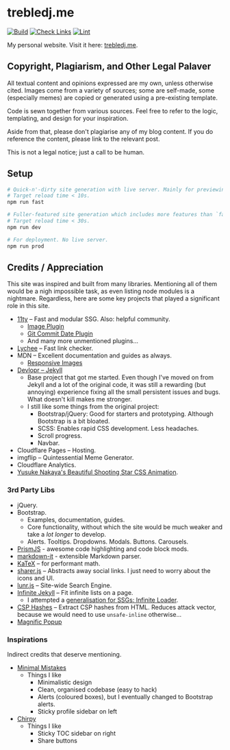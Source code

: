 # trebledj.me

[![Build](https://github.com/TrebledJ/trebledj.github.io/actions/workflows/src.build.yml/badge.svg)](https://github.com/TrebledJ/trebledj.github.io/actions/workflows/src.build.yml)
[![Check Links](https://github.com/TrebledJ/trebledj.github.io/actions/workflows/site.links.yml/badge.svg)](https://github.com/TrebledJ/trebledj.github.io/actions/workflows/site.links.yml)
[![Lint](https://github.com/TrebledJ/trebledj.github.io/actions/workflows/src.lint.yml/badge.svg)](https://github.com/TrebledJ/trebledj.github.io/actions/workflows/src.lint.yml)

My personal website. Visit it here: [trebledj.me](https://trebledj.me).


## Copyright, Plagiarism, and Other Legal Palaver

All textual content and opinions expressed are my own, unless otherwise cited. Images come from a variety of sources; some are self-made, some (especially memes) are copied or generated using a pre-existing template.

Code is sewn together from various sources. Feel free to refer to the logic, templating, and design for your inspiration.

Aside from that, please don't plagiarise any of my blog content. If you do reference the content, please link to the relevant post.

This is not a legal notice; just a call to be human.


## Setup

```sh
# Quick-n'-dirty site generation with live server. Mainly for previewing markdown content.
# Target reload time < 10s.
npm run fast

# Fuller-featured site generation which includes more features than `fast`, but less than `prod`.
# Target reload time < 30s.
npm run dev

# For deployment. No live server.
npm run prod
```

## Credits / Appreciation

This site was inspired and built from many libraries. Mentioning all of them would be a nigh impossible task, as even listing node modules is a nightmare. Regardless, here are some key projects that played a significant role in this site.

* [11ty](https://www.11ty.dev) – Fast and modular SSG. Also: helpful community.
  * [Image Plugin](https://www.11ty.dev/docs/plugins/image/)
  * [Git Commit Date Plugin](https://github.com/saneef/eleventy-plugin-git-commit-date)
  * And many more unmentioned plugins...
* [Lychee](https://github.com/lycheeverse/lychee) – Fast link checker.
* MDN – Excellent documentation and guides as always.
  * [Responsive Images](https://developer.mozilla.org/en-US/docs/Learn/HTML/Multimedia_and_embedding/Responsive_images)
* [Devlopr – Jekyll](https://github.com/sujaykundu777/devlopr-jekyll)
  * Base project that got me started. Even though I've moved on from Jekyll and a lot of the original code, it was still a rewarding (but annoying) experience fixing all the small persistent issues and bugs. What doesn't kill makes me stronger.
  * I still like some things from the original project:
    * Bootstrap/jQuery: Good for starters and prototyping. Although Bootstrap is a bit bloated.
    * SCSS: Enables rapid CSS development. Less headaches.
    * Scroll progress.
    * Navbar.
* Cloudflare Pages – Hosting.
* imgflip – Quintessential Meme Generator.
* Cloudflare Analytics.
* [Yusuke Nakaya's Beautiful Shooting Star CSS Animation](https://codepen.io/YusukeNakaya/pen/XyOaBj).

### 3rd Party Libs
* jQuery.
* Bootstrap.
  * Examples, documentation, guides.
  * Core functionality, without which the site would be much weaker and take a *lot longer* to develop.
  * Alerts. Tooltips. Dropdowns. Modals. Buttons. Carousels.
* [PrismJS](https://github.com/PrismJS/prism) - awesome code highlighting and code block mods.
* [markdown-it](https://github.com/markdown-it/markdown-it) - extensible Markdown parser.
* [KaTeX](https://github.com/KaTeX/KaTeX) – for performant math.
* [sharer.js](https://github.com/ellisonleao/sharer.js) – Abstracts away social links. I just need to worry about the icons and UI.
* [lunr.js](https://github.com/olivernn/lunr.js) – Site-wide Search Engine.
* [Infinite Jekyll](https://github.com/tobiasahlin/infinite-jekyll) – Fit infinite lists on a page.
  * I attempted a [generalisation for SSGs: Infinite Loader](https://github.com/TrebledJ/infinite-loader).
* [CSP Hashes](https://github.com/localnerve/csp-hashes) – Extract CSP hashes from HTML. Reduces attack vector, because we would need to use `unsafe-inline` otherwise...
* [Magnific Popup](https://dimsemenov.com/plugins/magnific-popup/)

### Inspirations
Indirect credits that deserve mentioning.

* [Minimal Mistakes](https://mmistakes.github.io/minimal-mistakes/)
  * Things I like
    * Minimalistic design
    * Clean, organised codebase (easy to hack)
    * Alerts (coloured boxes), but I eventually changed to Bootstrap alerts.
    * Sticky profile sidebar on left
* [Chirpy](https://jamstackthemes.dev/demo/theme/eleventy-chirpy-blog-template/)
  * Things I like
    * Sticky TOC sidebar on right
    * Share buttons

<!--
.mov -> .mp4
ffmpeg -i demo.mov -c:v libx264 -vf format=yuv420p -movflags +faststart -q:v 0 -s 1280x720 demo.mp4
ffmpeg -i demo.mov -c:v libx264 -vf format=yuv420p -movflags +faststart demo.mp4
-->